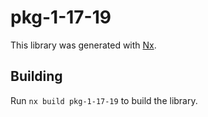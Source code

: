 # pkg-1-17-19

This library was generated with [Nx](https://nx.dev).

## Building

Run `nx build pkg-1-17-19` to build the library.

